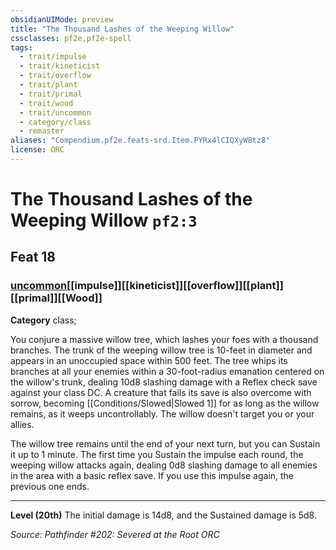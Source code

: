 ```yaml
---
obsidianUIMode: preview
title: "The Thousand Lashes of the Weeping Willow"
cssclasses: pf2e,pf2e-spell
tags:
  - trait/impulse
  - trait/kineticist
  - trait/overflow
  - trait/plant
  - trait/primal
  - trait/wood
  - trait/uncommon
  - category/class
  - remaster
aliases: "Compendium.pf2e.feats-srd.Item.PYRx4lCIQXyW8tz8"
license: ORC
---
```

# The Thousand Lashes of the Weeping Willow `pf2:3`
## Feat 18
### [uncommon](uncommon "Uncommon Rarity Trait")[[impulse]][[kineticist]][[overflow]][[plant]][[primal]][[Wood]]

**Category** class; 




You conjure a massive willow tree, which lashes your foes with a thousand branches. The trunk of the weeping willow tree is 10-feet in diameter and appears in an unoccupied space within 500 feet. The tree whips its branches at all your enemies within a 30-foot-radius emanation centered on the willow's trunk, dealing 10d8 slashing damage with a Reflex check save against your class DC. A creature that fails its save is also overcome with sorrow, becoming [[Conditions/Slowed|Slowed 1]] for as long as the willow remains, as it weeps uncontrollably. The willow doesn't target you or your allies.

The willow tree remains until the end of your next turn, but you can Sustain it up to 1 minute. The first time you Sustain the impulse each round, the weeping willow attacks again, dealing 0d8 slashing damage to all enemies in the area with a basic reflex save. If you use this impulse again, the previous one ends.

* * *

**Level (20th)** The initial damage is 14d8, and the Sustained damage is 5d8.

*Source: Pathfinder #202: Severed at the Root*
*ORC*